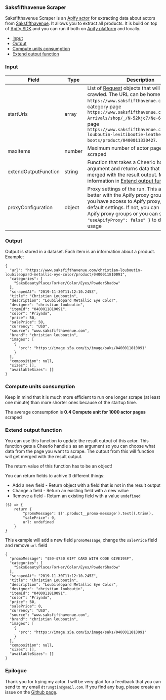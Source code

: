 ### Saksfifthavenue Scraper

Saksfifthavenue Scraper is an [Apify actor](https://apify.com/actors) for extracting data about actors from [Saksfifthavenue](https://www.saksfifthavenue.com/). It allows you to extract all products. It is build on top of [Apify SDK](https://sdk.apify.com/) and you can run it both on [Apify platform](https://my.apify.com) and locally.

- [Input](#input)
- [Output](#output)
- [Compute units consumption](#compute-units-consumption)
- [Extend output function](#extend-output-function)

### Input

| Field | Type | Description | Default value
| ----- | ---- | ----------- | -------------|
| startUrls | array | List of [Request](https://sdk.apify.com/docs/api/request#docsNav) objects that will be deeply crawled. The URL can be home page like `https://www.saksfifthavenue.com/` or category page `https://www.saksfifthavenue.com/Shoes/New-Arrivals/shop/_/N-52kjc7/Ne-6lvnb5` or detail page `https://www.saksfifthavenue.com/christian-louboutin-levitibootie-leather-ankle-boots/product/0400011330427`. | `[{ "url": "https://www.saksfifthavenue.com/" }]`|
| maxItems | number | Maximum number of actor pages that will be scraped | all found |
| extendOutputFunction | string | Function that takes a Cheerio handle ($) as argument and returns data that will be merged with the result output. More information in [Extend output function](#extend-output-function) | |
| proxyConfiguration | object | Proxy settings of the run. This actor works better with the Apify proxy group SHADER. If you have access to Apify proxy, leave the default settings. If not, you can use other Apify proxy groups or you can set `{ "useApifyProxy": false" }` to disable proxy usage | `{ "useApifyProxy": true, "apifyProxyGroups": ["SHADER"] }`|

### Output

Output is stored in a dataset. Each item is an information about a product. Example:

```
{
  "url": "https://www.saksfifthavenue.com/christian-louboutin-loubileopard-metallic-eye-color/product/0400011810091",
  "categories": [
    "SaksBeautyPlace/ForHer/Color/Eyes/PowderShadow"
  ],
  "scrapedAt": "2019-11-30T11:12:10.245Z",
  "title": "Christian Louboutin",
  "description": "Loubiléopard Metallic Eye Color",
  "designer": "christian louboutin",
  "itemId": "0400011810091",
  "color": "Priyado",
  "price": 50,
  "salePrice": 50,
  "currency": "USD",
  "source": "www.saksfifthavenue.com",
  "brand": "christian louboutin",
  "images": [
    {
      "src": "https://image.s5a.com/is/image/saks/0400011810091"
    }
  ],
  "composition": null,
  "sizes": [],
  "availableSizes": []
}
```

### Compute units consumption
Keep in mind that it is much more efficient to run one longer scrape (at least one minute) than more shorter ones because of the startup time.

The average consumption is **0.4 Compute unit for 1000 actor pages** scraped

### Extend output function

You can use this function to update the result output of this actor. This function gets a Cheerio handle `$` as an argument so you can choose what data from the page you want to scrape. The output from this will function will get merged with the result output.

The return value of this function has to be an object!

You can return fields to achive 3 different things:
- Add a new field - Return object with a field that is not in the result output
- Change a field - Return an existing field with a new value
- Remove a field - Return an existing field with a value `undefined`


```
($) => {
    return {
        "promoMessage": $('.product__promo-message').text().trim(),
        "salePrice": 0,
        url: undefined
    }
}
```
This example will add a new field `promoMessage`, change the `salePrice` field and remove `url` field
```
{
  "promoMessage": "$50-$750 GIFT CARD WITH CODE GIVE19SF",
  "categories": [
    "SaksBeautyPlace/ForHer/Color/Eyes/PowderShadow"
  ],
  "scrapedAt": "2019-11-30T11:12:10.245Z",
  "title": "Christian Louboutin",
  "description": "Loubiléopard Metallic Eye Color",
  "designer": "christian louboutin",
  "itemId": "0400011810091",
  "color": "Priyado",
  "price": 50,
  "salePrice": 0,
  "currency": "USD",
  "source": "www.saksfifthavenue.com",
  "brand": "christian louboutin",
  "images": [
    {
      "src": "https://image.s5a.com/is/image/saks/0400011810091"
    }
  ],
  "composition": null,
  "sizes": [],
  "availableSizes": []
}
```

### Epilogue
Thank you for trying my actor. I will be very glad for a feedback that you can send to my email `dtrungtin@gmail.com`. If you find any bug, please create an issue on the [Github page](https://github.com/dtrungtin/actor-saksfifthavenue-scraper).